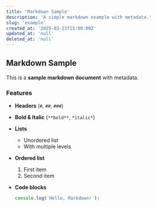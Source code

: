 ```yaml
---
title: 'Markdown Sample'
description: 'A simple markdown example with metadata.'
slug: 'example'
created_at: '2025-03-23T15:00:00Z'
updated_at: 'null'
deleted_at: 'null'
---
```


## Markdown Sample

This is a **sample markdown document** with metadata.

### Features

- **Headers** (`#`, `##`, `###`)
- **Bold & Italic** (`**bold**`, `*italic*`)
- **Lists**
  - Unordered list
  - With multiple levels
- **Ordered list**
  1. First item
  2. Second item
- **Code blocks**

  ```js
  console.log('Hello, Markdown!');
  ```
